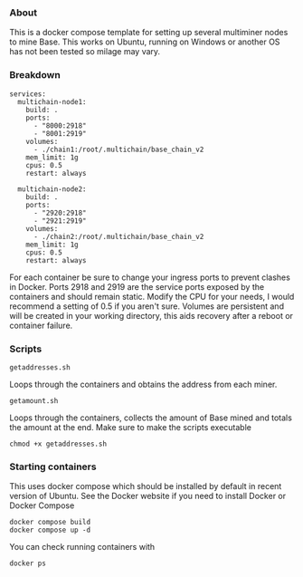 ### About
This is a docker compose template for setting up several multiminer nodes to mine Base. This works on Ubuntu, running on Windows or another OS has not been tested so milage may vary.

### Breakdown

```
services:
  multichain-node1:
    build: .
    ports:
      - "8000:2918"
      - "8001:2919"
    volumes:
      - ./chain1:/root/.multichain/base_chain_v2
    mem_limit: 1g
    cpus: 0.5
    restart: always

  multichain-node2:
    build: .
    ports:
      - "2920:2918"
      - "2921:2919"
    volumes:
      - ./chain2:/root/.multichain/base_chain_v2
    mem_limit: 1g
    cpus: 0.5
    restart: always
```

For each container be sure to change your ingress ports to prevent clashes in Docker. Ports 2918 and 2919 are the service ports exposed by the containers and should remain static.
Modify the CPU for your needs, I would recommend a setting of 0.5 if you aren't sure. Volumes are persistent and will be created in your working directory, this aids recovery after a reboot or container failure.

### Scripts
```
getaddresses.sh
```
Loops through the containers and obtains the address from each miner.
```
getamount.sh
```
Loops through the containers, collects the amount of Base mined and totals the amount at the end.
Make sure to make the scripts executable
```
chmod +x getaddresses.sh
```
### Starting containers
This uses docker compose which should be installed by default in recent version of Ubuntu. See the Docker website if you need to install Docker or Docker Compose
```
docker compose build
docker compose up -d
```
You can check running containers with
```
docker ps
```


